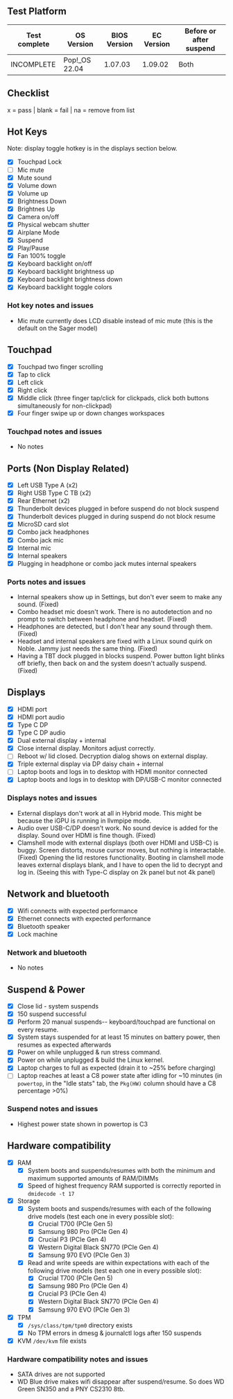 ## Test Platform

| Test complete | OS Version     | BIOS Version | EC Version | Before or after suspend |
|---------------|----------------|--------------|------------|-------------------------|
| INCOMPLETE    | Pop!\_OS 22.04 | 1.07.03      | 1.09.02    | Both                    |

## Checklist
x = pass | blank = fail | na = remove from list

## Hot Keys

Note: display toggle hotkey is in the displays section below.

- [x] Touchpad Lock
- [ ] Mic mute
- [x] Mute sound
- [x] Volume down
- [x] Volume up
- [x] Brightness Down
- [x] Brightnes Up
- [x] Camera on/off
- [x] Physical webcam shutter
- [x] Airplane Mode
- [x] Suspend
- [x] Play/Pause
- [x] Fan 100% toggle
- [x] Keyboard backlight on/off
- [x] Keyboard backlight brightness up
- [x] Keyboard backlight brightness down
- [x] Keyboard backlight toggle colors

### Hot key notes and issues

- Mic mute currently does LCD disable instead of mic mute (this is the default on the Sager model)

## Touchpad

- [x] Touchpad two finger scrolling
- [x] Tap to click
- [x] Left click
- [x] Right click
- [x] Middle click (three finger tap/click for clickpads, click both buttons simultaneously for non-clickpad)
- [x] Four finger swipe up or down changes workspaces

### Touchpad notes and issues

- No notes

## Ports (Non Display Related)

- [x] Left USB Type A (x2)
- [x] Right USB Type C TB (x2)
- [x] Rear Ethernet (x2)
- [x] Thunderbolt devices plugged in before suspend do not block suspend
- [x] Thunderbolt devices plugged in during suspend do not block resume
- [x] MicroSD card slot
- [x] Combo jack headphones
- [x] Combo jack mic
- [x] Internal mic
- [x] Internal speakers
- [x] Plugging in headphone or combo jack mutes internal speakers

### Ports notes and issues

- Internal speakers show up in Settings, but don't ever seem to make any sound. (Fixed)
- Combo headset mic doesn't work. There is no autodetection and no prompt to switch between headphone and headset. (Fixed)
- Headphones are detected, but I don't hear any sound through them. (Fixed)
- Headset and internal speakers are fixed with a Linux sound quirk on Noble. Jammy just needs the same thing. (Fixed)
- Having a TBT dock plugged in blocks suspend. Power button light blinks off briefly, then back on and the system doesn't actually suspend. (Fixed)

## Displays

- [x] HDMI port
- [x] HDMI port audio
- [x] Type C DP
- [x] Type C DP audio
- [x] Dual external display + internal
- [x] Close internal display. Monitors adjust correctly.
- [ ] Reboot w/ lid closed. Decryption dialog shows on external display.
- [x] Triple external display via DP daisy chain + internal
- [ ] Laptop boots and logs in to desktop with HDMI monitor connected
- [x] Laptop boots and logs in to desktop with DP/USB-C monitor connected

### Displays notes and issues

- External displays don't work at all in Hybrid mode. This might be because the iGPU is running in llvmpipe mode.
- Audio over USB-C/DP doesn't work. No sound device is added for the display. Sound over HDMI is fine though. (Fixed)
- Clamshell mode with external displays (both over HDMI and USB-C) is buggy. Screen distorts, mouse cursor moves, but nothing is interactable. (Fixed) Opening the lid restores functionality. Booting in clamshell mode leaves external displays blank, and I have to open the lid to decrypt and log in. (Seeing this with Type-C display on 2k panel but not 4k panel)

## Network and bluetooth

- [x] Wifi connects with expected performance
- [x] Ethernet connects with expected performance
- [x] Bluetooth speaker
- [x] Lock machine

### Network and bluetooth

- No notes

## Suspend & Power

- [x] Close lid - system suspends
- [x] 150 suspend successful
- [x] Perform 20 manual suspends-- keyboard/touchpad are functional on every resume.
- [x] System stays suspended for at least 15 minutes on battery power, then resumes as expected afterwards
- [x] Power on while unplugged & run stress command.
- [x] Power on while unplugged & build the Linux kernel.
- [x] Laptop charges to full as expected (drain it to ~25% before charging)
- [ ] Laptop reaches at least a C8 power state after idling for ~10 minutes (in `powertop`, in the "Idle stats" tab, the `Pkg(HW)` column should have a C8 percentage >0%)

### Suspend notes and issues

- Highest power state shown in powertop is C3

## Hardware compatibility

- [x] RAM
    - [x] System boots and suspends/resumes with both the minimum and maximum supported amounts of RAM/DIMMs
    - [x] Speed of highest frequency RAM supported is correctly reported in `dmidecode -t 17`
- [x] Storage
    - [x] System boots and suspends/resumes with each of the following drive models (test each one in every possible slot):
        - [x] Crucial T700 (PCIe Gen 5)
        - [x] Samsung 980 Pro (PCIe Gen 4)
        - [x] Crucial P3 (PCIe Gen 4)
        - [x] Western Digital Black SN770 (PCIe Gen 4)
        - [x] Samsung 970 EVO (PCIe Gen 3)
    - [x] Read and write speeds are within expectations with each of the following drive models (test each one in every possible slot):
        - [x] Crucial T700 (PCIe Gen 5)
        - [x] Samsung 980 Pro (PCIe Gen 4)
        - [x] Crucial P3 (PCIe Gen 4)
        - [x] Western Digital Black SN770 (PCIe Gen 4)
        - [x] Samsung 970 EVO (PCIe Gen 3)
- [x] TPM
    - [x] `/sys/class/tpm/tpm0` directory exists
    - [x] No TPM errors in dmesg & journalctl logs after 150 suspends
- [x] KVM `/dev/kvm` file exists

### Hardware compatibility notes and issues

- SATA drives are not supported
- WD Blue drive makes wifi disappear after suspend/resume. So does WD Green SN350 and a PNY CS2310 8tb.
